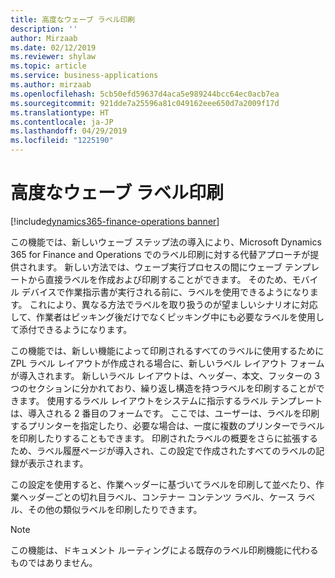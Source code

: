 ```yaml
---
title: 高度なウェーブ ラベル印刷
description: ''
author: Mirzaab
ms.date: 02/12/2019
ms.reviewer: shylaw
ms.topic: article
ms.service: business-applications
ms.author: mirzaab
ms.openlocfilehash: 5cb50efd59637d4aca5e989244bcc64ec0acb7ea
ms.sourcegitcommit: 921dde7a25596a81c049162eee650d7a2009f17d
ms.translationtype: HT
ms.contentlocale: ja-JP
ms.lasthandoff: 04/29/2019
ms.locfileid: "1225190"
---
```

# <a name="advanced-wave-label-printing"></a>高度なウェーブ ラベル印刷

[!include[dynamics365-finance-operations banner](../includes/dynamics365-finance-operations.md)]

この機能では、新しいウェーブ ステップ法の導入により、Microsoft Dynamics 365 for Finance and Operations でのラベル印刷に対する代替アプローチが提供されます。 新しい方法では、ウェーブ実行プロセスの間にウェーブ テンプレートから直接ラベルを作成および印刷することができます。 そのため、モバイル デバイスで作業指示書が実行される前に、ラベルを使用できるようになります。 これにより、異なる方法でラベルを取り扱うのが望ましいシナリオに対応して、作業者はピッキング後だけでなくピッキング中にも必要なラベルを使用して添付できるようになります。

この機能では、新しい機能によって印刷されるすべてのラベルに使用するために ZPL ラベル レイアウトが作成される場合に、新しいラベル レイアウト フォームが導入されます。 新しいラベル レイアウトは、ヘッダー、本文、フッターの 3 つのセクションに分かれており、繰り返し構造を持つラベルを印刷することができます。 使用するラベル レイアウトをシステムに指示するラベル テンプレートは、導入される 2 番目のフォームです。 ここでは、ユーザーは、ラベルを印刷するプリンターを指定したり、必要な場合は、一度に複数のプリンターでラベルを印刷したりすることもできます。 印刷されたラベルの概要をさらに拡張するため、ラベル履歴ページが導入され、この設定で作成されたすべてのラベルの記録が表示されます。

この設定を使用すると、作業ヘッダーに基づいてラベルを印刷して並べたり、作業ヘッダーごとの切れ目ラベル、コンテナー コンテンツ ラベル、ケース ラベル、その他の類似ラベルを印刷したりできます。

> [!NOTE]
> この機能は、ドキュメント ルーティングによる既存のラベル印刷機能に代わるものではありません。
